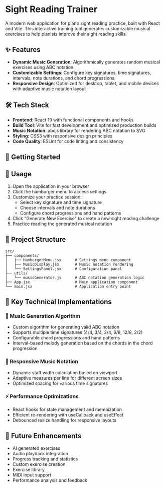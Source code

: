 # Sight Reading Trainer

A modern web application for piano sight reading practice, built with React and Vite. This interactive training tool generates customizable musical exercises to help pianists improve their sight reading skills.

## ✨ Features

- **Dynamic Music Generation**: Algorithmically generates random musical exercises using ABC notation
- **Customizable Settings**: Configure key signatures, time signatures, intervals, note durations, and chord progressions
- **Responsive Design**: Optimized for desktop, tablet, and mobile devices with adaptive music notation layout

## 🛠️ Tech Stack

- **Frontend**: React 19 with functional components and hooks
- **Build Tool**: Vite for fast development and optimized production builds
- **Music Notation**: abcjs library for rendering ABC notation to SVG
- **Styling**: CSS3 with responsive design principles
- **Code Quality**: ESLint for code linting and consistency

## 🚀 Getting Started

## 📖 Usage

1. Open the application in your browser
2. Click the hamburger menu to access settings
3. Customize your practice session:
   - Select key signature and time signature
   - Choose intervals and note durations
   - Configure chord progressions and hand patterns
4. Click "Generate New Exercise" to create a new sight reading challenge
5. Practice reading the generated musical notation

## 📁 Project Structure

```
src/
├── components/
│   ├── HamburgerMenu.jsx      # Settings menu component
│   ├── MusicDisplay.jsx       # Music notation rendering
│   └── SettingsPanel.jsx      # Configuration panel
├── utils/
│   └── musicGenerator.js      # ABC notation generation logic
├── App.jsx                    # Main application component
└── main.jsx                   # Application entry point
```

## 🔧 Key Technical Implementations

### 🎵 Music Generation Algorithm
- Custom algorithm for generating valid ABC notation
- Supports multiple time signatures (4/4, 3/4, 2/4, 6/8, 12/8, 2/2)
- Configurable chord progressions and hand patterns
- Interval-based melody generation based on the chords in the chord progression

### 📱 Responsive Music Notation
- Dynamic staff width calculation based on viewport
- Adaptive measures per line for different screen sizes
- Optimized spacing for various time signatures

### ⚡ Performance Optimizations
- React hooks for state management and memoization
- Efficient re-rendering with useCallback and useEffect
- Debounced resize handling for responsive layouts

## 🔮 Future Enhancements

- AI generated exercises
- Audio playback integration
- Progress tracking and statistics
- Custom exercise creation
- Exercise library
- MIDI input support
- Performance analysis and feedback

